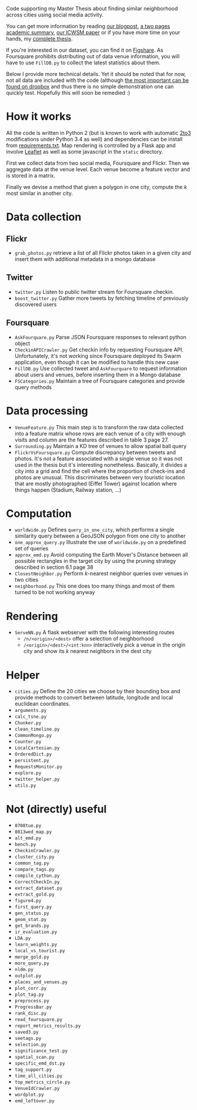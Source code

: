 Code supporting my Master Thesis about finding similar neighborhood across cities using social media activity.

You can get more information by reading [our blogpost](http://northernbytes.co/2014/11/25/similar-neighborhoods/), [a two pages academic summary](http://geraud.so/neighborhoods.pdf), [our ICWSM paper](http://www.aaai.org/ocs/index.php/ICWSM/ICWSM15/paper/view/10514) or if you have more time on your hands, my [complete thesis](https://aaltodoc.aalto.fi/handle/123456789/13900).

If you're interested in our dataset, you can find it on [Figshare](http://figshare.com/articles/Foursquare_amp_Flickr_activities_in_20_cities/1584973). As Foursquare prohibits distributing out of data venue information, you will have to use `FillDB.py` to collect the latest statistics about them.

Below I provide more technical details. Yet it should be noted that for now, not all data are included with the code (although [the most important can be found on dropbox](https://dl.dropboxusercontent.com/u/23609132/cities_features_matrix.zip) and thus there is no simple demonstration one can quickly test. Hopefully this will soon be remedied :)

How it works
====================

All the code is written in Python 2 (but is known to work with automatic [2to3](https://docs.python.org/3/library/2to3.html) modifications under Python 3.4 as well) and dependencies can be install from [requirements.txt](requirements.txt). Map rendering is controlled by a Flask app and involve [Leaflet](http://leafletjs.com/) as well as some javascript in the `static` directory.

First we collect data from two social media, Foursquare and Flickr. Then we aggregate data at the venue level. Each venue become a feature vector and is stored in a matrix.

Finally we devise a method that given a polygon in one city, compute the $k$ most similar in another city.

Data collection
========================

Flickr
------------------

- `grab_photos.py` retrieve a list of all Flickr photos taken in a given city and insert them with additional metadata in a mongo database

Twitter
------------------

- `twitter.py` Listen to public twitter stream for Foursquare checkin.
- `boost_twitter.py` Gather more tweets by fetching timeline of previously discovered users

Foursquare
------------------

- `AskFourquare.py` Parse JSON Foursquare responses to relevant python object
- `CheckinAPICrawler.py` Get checkin info by requesting Foursquare API. Unfortunately, it's not working since Foursquare deployed its Swarm application, even though it can be modified to handle this new case
- `FillDB.py` Use collected tweet and `AskFourquare` to request information about users and venues, before inserting them in a Mongo database
- `FSCategories.py` Maintain a tree of Foursquare categories and provide query methods 

Data processing
========================

- `VenueFeature.py` This main step is to transform the raw data collected into a feature matrix whose rows are each venue of a city with enough visits and column are the features described in table 3 page 27.
- `Surrounding.py` Maintain a KD tree of venues to allow spatial ball query
- `FlickrVsFoursquare.py` Compute discrepancy between tweets and photos. It's not a feature associated with a single venue so it was not used in the thesis but it's interesting nonetheless. Basically, it divides a city into a grid and find the cell where the proportion of check-ins and photos are unusual. This discriminates between very touristic location that are mostly photographed (Eiffel Tower) against location where things happen (Stadium, Railway station, …)

Computation
========================

- `worldwide.py` Defines `query_in_one_city`, which performs a single similarity query between a GeoJSON polygon from one city to another
- `one_approx_query.py` Illustrate the use of `worldwide.py` on a predefined set of queries
- `approx_emd.py` Avoid computing the Earth Mover's Distance between all possible rectangles in the target city by using the pruning strategy described in section 6.1 page 38
- `ClosestNeighbor.py` Perform $k$-nearest neighbor queries over venues in two cities
- `neighborhood.py` This one does too many things and most of them turned to be not working anyway

Rendering
========================
- `ServeNN.py` A flask webserver with the following interesting routes
	* `/n/<origin>/<dest>` offer a selection of neighborhood
	* `/<origin>/<dest>/<int:knn>` interactively pick a venue in the origin city and show its $k$ nearest neighbors in the dest city 

Helper
========================

- `cities.py` Define the 20 cities we choose by their bounding box and provide methods to convert between latitude, longitude and local euclidean coordinates.
- `arguments.py`
- `calc_tsne.py`
- `Chunker.py`
- `clean_timeline.py`
- `CommonMongo.py`
- `Counter.py`
- `LocalCartesian.py`
- `OrderedDict.py`
- `persistent.py`
- `RequestsMonitor.py`
- `explore.py`
- `twitter_helper.py`
- `utils.py`

Not (directly) useful
========================
- `0708tue.py`
- `0813wed_map.py`
- `alt_emd.py`
- `bench.py`
- `CheckinCrawler.py`
- `cluster_city.py`
- `common_tag.py`
- `compare_tags.py`
- `compile_cython.py`
- `CorrectCheckIn.py`
- `extract_dataset.py`
- `extract_gold.py`
- `figure4.py`
- `first_query.py`
- `gen_status.py`
- `geom_stat.py`
- `get_brands.py`
- `ir_evaluation.py`
- `LDA.py`
- `learn_weights.py`
- `local_vs_tourist.py`
- `merge_gold.py`
- `more_query.py`
- `nldm.py`
- `outplot.py`
- `places_and_venues.py`
- `plot_corr.py`
- `plot_tag.py`
- `preprocess.py`
- `ProgressBar.py`
- `rank_disc.py`
- `read_foursquare.py`
- `report_metrics_results.py`
- `saved3.py`
- `seetags.py`
- `selection.py`
- `significance_test.py`
- `spatial_scan.py`
- `specific_emd_dst.py`
- `tag_support.py`
- `time_all_cities.py`
- `top_metrics_circle.py`
- `VenueIdCrawler.py`
- `wordplot.py`
- `emd_leftover.py`
